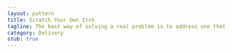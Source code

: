 ```yaml
---
layout: pattern
title: Scratch Your Own Itch
tagline: The best way of solving a real problem is to address one that you actually have.
category: Delivery
stub: true
---
```

